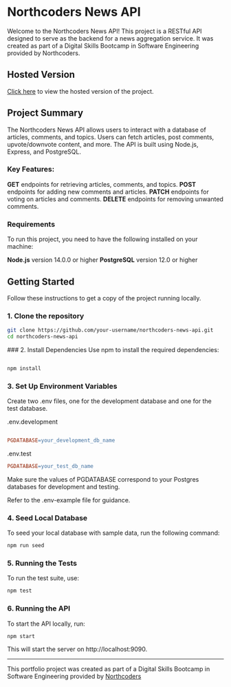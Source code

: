 # Northcoders News API

Welcome to the Northcoders News API! This project is a RESTful API designed to serve as the backend for a news aggregation service. It was created as part of a Digital Skills Bootcamp in Software Engineering provided by Northcoders.

## Hosted Version
[Click here](https://nc-news-azox.onrender.com/api) to view the hosted version of the project.

## Project Summary

The Northcoders News API allows users to interact with a database of articles, comments, and topics. Users can fetch articles, post comments, upvote/downvote content, and more. The API is built using Node.js, Express, and PostgreSQL.

### Key Features:
**GET** endpoints for retrieving articles, comments, and topics.
**POST** endpoints for adding new comments and articles.
**PATCH** endpoints for voting on articles and comments.
**DELETE** endpoints for removing unwanted comments.

### Requirements

To run this project, you need to have the following installed on your machine:

**Node.js** version 14.0.0 or higher
**PostgreSQL** version 12.0 or higher

## Getting Started

Follow these instructions to get a copy of the project running locally.

### 1. Clone the repository

```bash
git clone https://github.com/your-username/northcoders-news-api.git
cd northcoders-news-api
```

### 2. Install Dependencies
Use npm to install the required dependencies:

```bash

npm install
```

### 3. Set Up Environment Variables
Create two .env files, one for the development database and one for the test database.

.env.development
```makefile

PGDATABASE=your_development_db_name
```
.env.test
```makefile
PGDATABASE=your_test_db_name
```
Make sure the values of PGDATABASE correspond to your Postgres databases for development and testing.

Refer to the .env-example file for guidance.

### 4. Seed Local Database
To seed your local database with sample data, run the following command:

```bash
npm run seed
```
### 5. Running the Tests
To run the test suite, use:

```bash
npm test
```
### 6. Running the API
To start the API locally, run:

```bash
npm start
```
This will start the server on http://localhost:9090.


--- 

This portfolio project was created as part of a Digital Skills Bootcamp in Software Engineering provided by [Northcoders](https://northcoders.com/)
